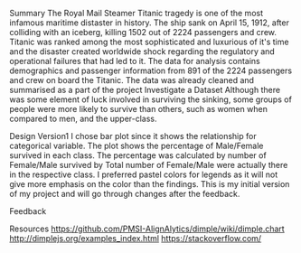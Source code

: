 
Summary
The Royal Mail Steamer Titanic tragedy is one of the most infamous maritime distaster in history. The ship sank on April 15, 1912, after colliding with an iceberg, killing 1502 out of 2224 passengers and crew. Titanic was ranked among the most sophisticated and luxurious of it's time and the disaster created worldwide shock regarding the regulatory and operational failures that had led to it.
The data for analysis contains demographics and passenger information from 891 of the 2224 passengers and crew on board the Titanic. The data was already cleaned and summarised as a part of the project Investigate a Dataset
Although there was some element of luck involved in surviving the sinking, some groups of people were more likely to survive than others, such as women when compared to men, and the upper-class.

Design
Version1
I chose bar plot since it shows the relationship for categorical variable. The plot shows the percentage of Male/Female survived in each class. The percentage was calculated by number of Female/Male survived by Total number of Female/Male were actually there in the respective class. I preferred pastel colors for legends as it will not give more emphasis on the color than the findings. This is my initial version of my project and  will go through changes after the feedback.

Feedback

Resources
https://github.com/PMSI-AlignAlytics/dimple/wiki/dimple.chart
http://dimplejs.org/examples_index.html
https://stackoverflow.com/
